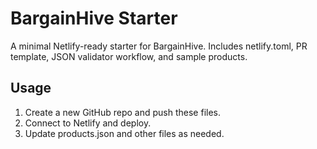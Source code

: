 # BargainHive Starter

A minimal Netlify-ready starter for BargainHive.
Includes netlify.toml, PR template, JSON validator workflow, and sample products.

## Usage
1. Create a new GitHub repo and push these files.
2. Connect to Netlify and deploy.
3. Update products.json and other files as needed.

